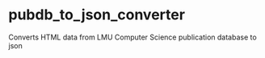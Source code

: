 pubdb_to_json_converter
=======================

Converts HTML data from LMU Computer Science publication database to json
